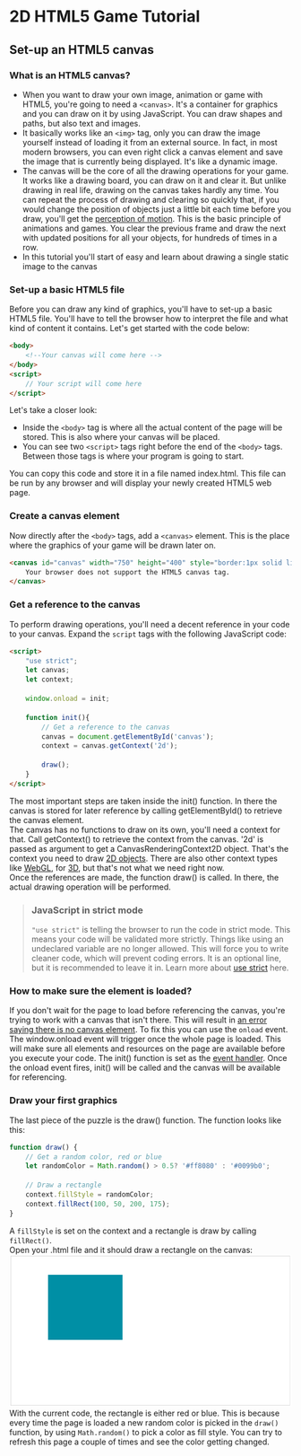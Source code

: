 # 2D HTML5 Game Tutorial
## Set-up an HTML5 canvas

### What is an HTML5 canvas?
* When you want to draw your own image, animation or game with HTML5, you're going to need a ```<canvas>```. It's a container for graphics and you can draw on it by using JavaScript. You can draw shapes and paths, but also text and images.
* It basically works like an ```<img>``` tag, only you can draw the image yourself instead of loading it from an external source. In fact, in most modern browsers, you can even right click a canvas element and save the image that is currently being displayed. It's like a dynamic image.
* The canvas will be the core of all the drawing operations for your game. It works like a drawing board, you can draw on it and clear it. But unlike drawing in real life, drawing on the canvas takes hardly any time. You can repeat the process of drawing and clearing so quickly that, if you would change the position of objects just a little bit each time before you draw, you'll get the [perception of motion](https://psychology.fandom.com/wiki/Motion_perception). This is the basic principle of animations and games. You clear the previous frame and draw the next with updated positions for all your objects, for hundreds of times in a row.
* In this tutorial you'll start of easy and learn about drawing a single static image to the canvas

### Set-up a basic HTML5 file
Before you can draw any kind of graphics, you'll have to set-up a basic HTML5 file. You'll have to tell the browser how to interpret the file and what kind of content it contains. Let's get started with the code below:
```html
<body>
    <!--Your canvas will come here -->
</body>
<script>
    // Your script will come here
</script>
```
Let's take a closer look:
* Inside the ```<body>``` tag is where all the actual content of the page will be stored. This is also where your canvas will be placed.
* You can see two ```<script>``` tags right before the end of the ```<body>``` tags. Between those tags is where your program is going to start.

You can copy this code and store it in a file named index.html. This file can be run by any browser and will display your newly created HTML5 web page.

### Create a canvas element
Now directly after the ```<body>``` tags, add a ```<canvas>``` element. This is the place where the graphics of your game will be drawn later on.
```html
<canvas id="canvas" width="750" height="400" style="border:1px solid lightgrey;">
    Your browser does not support the HTML5 canvas tag.
</canvas>
```

### Get a reference to the canvas
To perform drawing operations, you'll need a decent reference in your code to your canvas. Expand the ```script``` tags with the following JavaScript code:
```html
<script>
    "use strict";
    let canvas;
    let context;

    window.onload = init;

    function init(){
        // Get a reference to the canvas
        canvas = document.getElementById('canvas');
        context = canvas.getContext('2d');

        draw();
    }
</script>
```
The most important steps are taken inside the init() function. In there the canvas is stored for later reference by calling getElementById() to retrieve the canvas element.<br>
The canvas has no functions to draw on its own, you'll need a context for that. Call getContext() to retrieve the context from the canvas. '2d' is passed as argument to get a CanvasRenderingContext2D object. That's the context you need to draw [2D objects](https://www.computerhope.com/jargon/num/2d.htm). There are also other context types like [WebGL](https://www.khronos.org/webgl/), for [3D](https://www.tutorialspoint.com/computer_graphics/3d_computer_graphics.htm), but that's not what we need right now.<br>
Once the references are made, the function draw() is called. In there, the actual drawing operation will be performed.<br>
> ### JavaScript in strict mode
> ```"use strict"``` is telling the browser to run the code in strict mode. This means your code will be validated more strictly. Things like using an undeclared variable are no longer allowed. This will force you to write cleaner code, which will prevent coding errors. It is an optional line, but it is recommended to leave it in. Learn more about [use strict](https://developer.mozilla.org/en-US/docs/Web/JavaScript/Reference/Strict_mode) here.

### How to make sure the element is loaded?
If you don't wait for the page to load before referencing the canvas, you're trying to work with a canvas that isn't there. This will result in [an error saying there is no canvas element](https://net-informations.com/js/iq/error.htm).
To fix this you can use the ```onload``` event. The window.onload event will trigger once the whole page is loaded. This will make sure all elements and resources on the page are available before you execute your code. The init() function is set as the [event handler](https://eloquentjavascript.net/15_event.html). Once the onload event fires, init() will be called and the canvas will be available for referencing.

### Draw your first graphics
The last piece of the puzzle is the draw() function. The function looks like this:
```javascript
function draw() {
    // Get a random color, red or blue
    let randomColor = Math.random() > 0.5? '#ff8080' : '#0099b0';

    // Draw a rectangle
    context.fillStyle = randomColor;
    context.fillRect(100, 50, 200, 175);
}
```
A ```fillStyle``` is set on the context and a rectangle is draw by calling ```fillRect()```.<br>
Open your .html file and it should draw a rectangle on the canvas:
![Rectangle](./img/canvas-setup-rect.png)
With the current code, the rectangle is either red or blue. This is because every time the page is loaded a new random color is picked in the ```draw()``` function, by using ```Math.random()``` to pick a color as fill style. You can try to refresh this page a couple of times and see the color getting changed.
